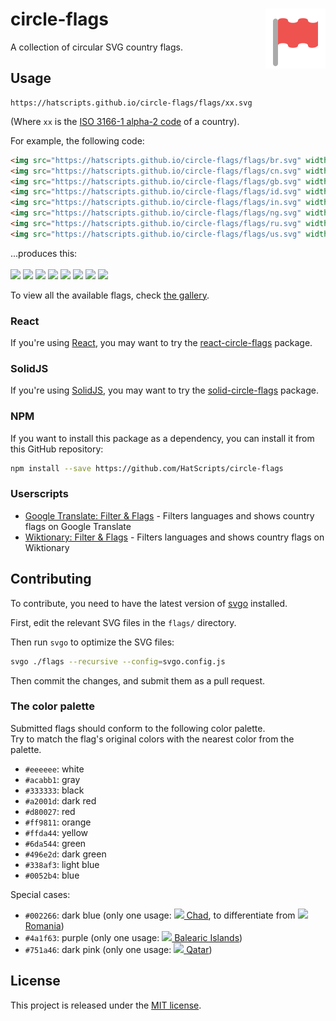 # circle-flags <img src="logo.svg" alt="circle-flags animated logo" align="right">

A collection of circular SVG country flags.

## Usage

```text
https://hatscripts.github.io/circle-flags/flags/xx.svg
```

(Where `xx` is the [ISO 3166-1 alpha-2 code](https://www.iso.org/obp/ui/#search/code/) of a country).

For example, the following code:

```html
<img src="https://hatscripts.github.io/circle-flags/flags/br.svg" width="48" />
<img src="https://hatscripts.github.io/circle-flags/flags/cn.svg" width="48" />
<img src="https://hatscripts.github.io/circle-flags/flags/gb.svg" width="48" />
<img src="https://hatscripts.github.io/circle-flags/flags/id.svg" width="48" />
<img src="https://hatscripts.github.io/circle-flags/flags/in.svg" width="48" />
<img src="https://hatscripts.github.io/circle-flags/flags/ng.svg" width="48" />
<img src="https://hatscripts.github.io/circle-flags/flags/ru.svg" width="48" />
<img src="https://hatscripts.github.io/circle-flags/flags/us.svg" width="48" />
```

...produces this:<br/><br/> <img src="https://hatscripts.github.io/circle-flags/flags/br.svg" width="48"> <img src="https://hatscripts.github.io/circle-flags/flags/cn.svg" width="48"> <img src="https://hatscripts.github.io/circle-flags/flags/gb.svg" width="48"> <img src="https://hatscripts.github.io/circle-flags/flags/id.svg" width="48"> <img src="https://hatscripts.github.io/circle-flags/flags/in.svg" width="48"> <img src="https://hatscripts.github.io/circle-flags/flags/ng.svg" width="48"> <img src="https://hatscripts.github.io/circle-flags/flags/ru.svg" width="48"> <img src="https://hatscripts.github.io/circle-flags/flags/us.svg" width="48">

To view all the available flags, check [the gallery](https://hatscripts.github.io/circle-flags/gallery).

### React

If you're using [React](https://reactjs.org), you may want to try the [react-circle-flags](https://www.npmjs.com/package/react-circle-flags) package.

### SolidJS

If you're using [SolidJS](https://www.solidjs.com/), you may want to try the [solid-circle-flags](https://www.npmjs.com/package/solid-circle-flags) package.

### NPM

If you want to install this package as a dependency, you can install it from this GitHub repository:

```sh
npm install --save https://github.com/HatScripts/circle-flags
```

### Userscripts

- [Google Translate: Filter & Flags](https://github.com/HatScripts/google-translate-filter-and-flags) - Filters languages and shows country flags on Google Translate
- [Wiktionary: Filter & Flags](https://github.com/HatScripts/wiktionary-filter-and-flags) - Filters languages and shows country flags on Wiktionary

## Contributing

To contribute, you need to have the latest version of [svgo](https://github.com/svg/svgo) installed.

First, edit the relevant SVG files in the `flags/` directory.

Then run `svgo` to optimize the SVG files:

```sh
svgo ./flags --recursive --config=svgo.config.js
```

Then commit the changes, and submit them as a pull request.

### The color palette

Submitted flags should conform to the following color palette.<br/> Try to match the flag's original colors with the nearest color from the palette.

- `#eeeeee`: white
- `#acabb1`: gray
- `#333333`: black
- `#a2001d`: dark red
- `#d80027`: red
- `#ff9811`: orange
- `#ffda44`: yellow
- `#6da544`: green
- `#496e2d`: dark green
- `#338af3`: light blue
- `#0052b4`: blue

Special cases:

- `#002266`: dark blue (only one usage: [<img src="https://hatscripts.github.io/circle-flags/flags/td.svg" width="16"> Chad](https://github.com/HatScripts/circle-flags/blob/gh-pages/flags/td.svg), to differentiate from [<img src="https://hatscripts.github.io/circle-flags/flags/ro.svg" width="16"> Romania](https://github.com/HatScripts/circle-flags/blob/gh-pages/flags/ro.svg))
- `#4a1f63`: purple (only one usage: [<img src="https://hatscripts.github.io/circle-flags/flags/es-ib.svg" width="16"> Balearic Islands](https://github.com/HatScripts/circle-flags/blob/gh-pages/flags/es-ib.svg))
- `#751a46`: dark pink (only one usage: [<img src="https://hatscripts.github.io/circle-flags/flags/qa.svg" width="16"> Qatar](https://github.com/HatScripts/circle-flags/blob/gh-pages/flags/qa.svg))

## License

This project is released under the [MIT license](LICENSE.md).
